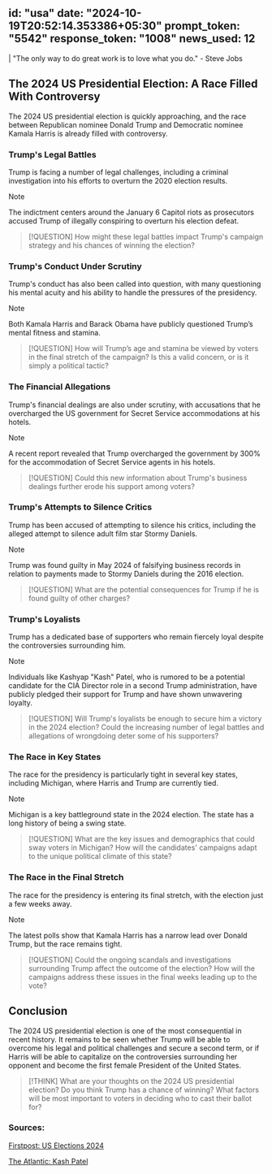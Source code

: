 
id: "usa"
date: "2024-10-19T20:52:14.353386+05:30"
prompt_token: "5542"
response_token: "1008"
news_used: 12
------
| "The only way to do great work is to love what you do." - Steve Jobs 

## The 2024 US Presidential Election: A Race Filled With Controversy

The 2024 US presidential election is quickly approaching, and the race between Republican nominee Donald Trump and Democratic nominee Kamala Harris is already filled with controversy. 

### Trump's Legal Battles

Trump is facing a number of legal challenges, including a criminal investigation into his efforts to overturn the 2020 election results.  

> [!NOTE]
> The indictment centers around the January 6 Capitol riots as prosecutors accused Trump of illegally conspiring to overturn his election defeat.

> [!QUESTION]
> How might these legal battles impact Trump's campaign strategy and his chances of winning the election? 

### Trump's Conduct Under Scrutiny

Trump's conduct has also been called into question, with many questioning his mental acuity and his ability to handle the pressures of the presidency. 

> [!NOTE]
> Both Kamala Harris and Barack Obama have publicly questioned Trump’s mental fitness and stamina.

> [!QUESTION]
> How will Trump’s age and stamina be viewed by voters in the final stretch of the campaign? Is this a valid concern, or is it simply a political tactic?

### The Financial Allegations

Trump's financial dealings are also under scrutiny, with accusations that he overcharged the US government for Secret Service accommodations at his hotels.

> [!NOTE]
> A recent report revealed that Trump overcharged the government by 300% for the accommodation of Secret Service agents in his hotels. 

> [!QUESTION]
> Could this new information about Trump's business dealings further erode his support among voters?

### Trump's Attempts to Silence Critics

Trump has been accused of attempting to silence his critics, including the alleged attempt to silence adult film star Stormy Daniels. 

> [!NOTE]
> Trump was found guilty in May 2024 of falsifying business records in relation to payments made to Stormy Daniels during the 2016 election.

> [!QUESTION]
> What are the potential consequences for Trump if he is found guilty of other charges? 

###  Trump's Loyalists

Trump has a dedicated base of supporters who remain fiercely loyal despite the controversies surrounding him.  

> [!NOTE]
> Individuals like Kashyap "Kash" Patel, who is rumored to be a potential candidate for the CIA Director role in a second Trump administration, have publicly pledged their support for Trump and have shown unwavering loyalty. 

> [!QUESTION]
> Will Trump's loyalists be enough to secure him a victory in the 2024 election? Could the increasing number of legal battles and allegations of wrongdoing deter some of his supporters?

###  The Race in Key States

The race for the presidency is particularly tight in several key states, including Michigan, where Harris and Trump are currently tied. 

> [!NOTE]
>  Michigan is a key battleground state in the 2024 election. The state has a long history of being a swing state.

> [!QUESTION]
> What are the key issues and demographics that could sway voters in Michigan? How will the candidates' campaigns adapt to the unique political climate of this state?

### The Race in the Final Stretch

The race for the presidency is entering its final stretch, with the election just a few weeks away. 

> [!NOTE]
> The latest polls show that Kamala Harris has a narrow lead over Donald Trump, but the race remains tight. 

> [!QUESTION]
> Could the ongoing scandals and investigations surrounding Trump affect the outcome of the election? How will the campaigns address these issues in the final weeks leading up to the vote?

## Conclusion 

The 2024 US presidential election is one of the most consequential in recent history. It remains to be seen whether Trump will be able to overcome his legal and political challenges and secure a second term, or if Harris will be able to capitalize on the controversies surrounding her opponent and become the first female President of the United States. 

> [!THINK]
> What are your thoughts on the 2024 US presidential election? Do you think Trump has a chance of winning? What factors will be most important to voters in deciding who to cast their ballot for?

### Sources:

[Firstpost: US Elections 2024](https://www.firstpost.com/world/united-states)

[The Atlantic: Kash Patel](https://www.theatlantic.com/politics/archive/2022/04/kash-patel-donald-trump-cia-director/629759/)

